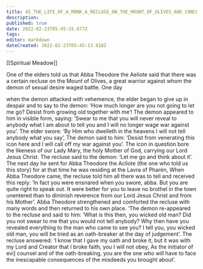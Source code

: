 ```yaml
---
title: 45_THE_LIFE_OF_A_MONK_A_RECLUSE_ON_THE_MOUNT_OF_OLIVES_AND_CONCERNING_THE_VENERATION_OF_AN_ICON_OF_THE_MOST_HOLY_MOTHER_OF_GOD
description: 
published: true
date: 2022-02-23T05:45:15.677Z
tags: 
editor: markdown
dateCreated: 2022-02-23T05:45:13.918Z
---
```


[[Spiritual Meadow]]
 
One of the elders told us that Abba Theodore the Aeliote said that there was a certain recluse on the Mount of Olives, a great warrior against whom the demon of sexual desire waged battle. One day  
 
when the demon attacked with vehemence, the elder began to give up in despair and to say to the demon: ‘How much longer are you not going to let me go? Desist from growing old together with me’! The demon appeared to him in visible form, saying: ‘Swear to me that you will never reveal to anybody what I am about to tell you and I will no longer wage war against you’. The elder swore: ‘By Him who dwelleth in the heavens I will not tell anybody what you say’, The demon said to him: ‘Desist from venerating this icon here and I will call off my war against you’. The icon in question bore the likeness of our Lady Mary, the holy Mother of God, carrying our Lord Jesus Christ. The recluse said to the demon: ‘Let me go and think about it’. The next day he sent for Abba Theodore the Acliote (the one who told us this story) for at that time he was residing at the Lavra of Pharén, When Abba Theodore came, the recluse told him all there was to tell and received this reply: ‘In fact you were ensnared when you swore, abba. But you are quite right to speak out. It were better for you to leave no brothel in the town unentered than to diminish reverence from our Lord Jesus Christ and from his Mother’. Abba Theodore strengthened and comforted the recluse with many words and then returned to his own place. ‘The demon re-appeared to the recluse and said to him: ‘What is this then, you wicked old man? Did you not swear to me that you would not tell anybody? Why then have you revealed everything to the man who came to see you? I tell you, you wicked old man, you will be tried as an oath-breaker at the day of judgement’. The recluse answered: ‘I know that I gave my oath and broke it, but it was with my Lord and Creator that I broke faith; you I will not obey, As the initiator of evi] counsel and of the oath-breaking, you are the one who will have to face the inescapable consequences of the misdeeds you brought about’. 
